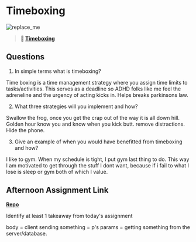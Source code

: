 # Timeboxing

![replace_me](https://codeworks.blob.core.windows.net/public/assets/img/illustrations/placeholder.svg)
> **📖 [Timeboxing](https://codeworksacademy.com/fs-student-guide/resources/wk5/03-Timeboxing)**

## Questions

1. In simple terms what is timeboxing?

Time boxing is a time management strategy where you assign time limits to tasks/activities. This serves as a deadline so ADHD folks like me feel the adreneline and the urgency of acting kicks in. Helps breaks parkinsons law. 

2. What three strategies will you implement and how?

Swallow the frog, once you get the crap out of the way it is all down hill. 
Golden hour know you and know when you kick butt. 
remove distractions. Hide the phone. 

3. Give an example of when you would have benefitted from timeboxing and how? 

I like to gym. When my schedule is tight, I put gym last thing to do. This way I am motivated to get through the stuff I dont want, because if i fail to what I lose is sleep or gym both of which I value. 


## Afternoon Assignment Link

**[Repo](https://github.com/mykealw/<ASSIGNMENT_REPO>)**

Identify at least 1 takeaway from today's assignment

body = client sending something = p's
params = getting something from the server/database. 